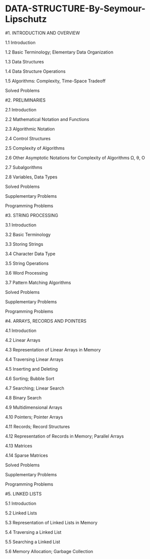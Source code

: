 # DATA-STRUCTURE-By-Seymour-Lipschutz
#1. INTRODUCTION AND OVERVIEW

1.1 Introduction

1.2 Basic Terminology; Elementary Data Organization

1.3 Data Structures

1.4 Data Structure Operations

1.5 Algorithms: Complexity, Time-Space Tradeoff

Solved Problems

#2. PRELIMINARIES

2.1 Introduction

2.2 Mathematical Notation and Functions

2.3 Algorithmic Notation

2.4 Control Structures

2.5 Complexity of Algorithms

2.6 Other Asymptotic Notations for Complexity of Algorithms Ω, θ, O

2.7 Subalgorithms

2.8 Variables, Data Types

Solved Problems

Supplementary Problems

Programming Problems

#3. STRING PROCESSING

3.1 Introduction

3.2 Basic Terminology

3.3 Storing Strings

3.4 Character Data Type

3.5 String Operations

3.6 Word Processing

3.7 Pattern Matching Algorithms

Solved Problems

Supplementary Problems

Programming Problems

#4. ARRAYS, RECORDS AND POINTERS

4.1 Introduction

4.2 Linear Arrays

4.3 Representation of Linear Arrays in Memory

4.4 Traversing Linear Arrays

4.5 Inserting and Deleting

4.6 Sorting; Bubble Sort

4.7 Searching; Linear Search

4.8 Binary Search

4.9 Multidimensional Arrays

4.10 Pointers; Pointer Arrays

4.11 Records; Record Structures

4.12 Representation of Records in Memory; Parallel Arrays

4.13 Matrices

4.14 Sparse Matrices

Solved Problems

Supplementary Problems

Programming Problems

#5. LINKED LISTS

5.1 Introduction

5.2 Linked Lists

5.3 Representation of Linked Lists in Memory

5.4 Traversing a Linked List

5.5 Searching a Linked List

5.6 Memory Allocation; Garbage Collection
